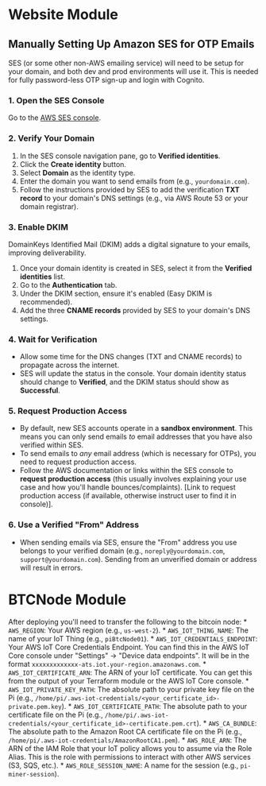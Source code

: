 # Website Module

## Manually Setting Up Amazon SES for OTP Emails

SES (or some other non-AWS emailing service) will need to be setup for your domain, and both dev and prod environments will use it. This is needed for fully password-less OTP sign-up and login with Cognito.

### 1. Open the SES Console

Go to the [AWS SES console](https://console.aws.amazon.com/ses/).

### 2. Verify Your Domain

1.  In the SES console navigation pane, go to **Verified identities**.
2.  Click the **Create identity** button.
3.  Select **Domain** as the identity type.
4.  Enter the domain you want to send emails from (e.g., `yourdomain.com`).
5.  Follow the instructions provided by SES to add the verification **TXT record** to your domain's DNS settings (e.g., via AWS Route 53 or your domain registrar).

### 3. Enable DKIM

DomainKeys Identified Mail (DKIM) adds a digital signature to your emails, improving deliverability.

1.  Once your domain identity is created in SES, select it from the **Verified identities** list.
2.  Go to the **Authentication** tab.
3.  Under the DKIM section, ensure it's enabled (Easy DKIM is recommended).
4.  Add the three **CNAME records** provided by SES to your domain's DNS settings.

### 4. Wait for Verification

*   Allow some time for the DNS changes (TXT and CNAME records) to propagate across the internet.
*   SES will update the status in the console. Your domain identity status should change to **Verified**, and the DKIM status should show as **Successful**.

### 5. Request Production Access

*   By default, new SES accounts operate in a **sandbox environment**. This means you can only send emails *to* email addresses that you have also verified within SES.
*   To send emails to *any* email address (which is necessary for OTPs), you need to request production access.
*   Follow the AWS documentation or links within the SES console to **request production access** (this usually involves explaining your use case and how you'll handle bounces/complaints). [Link to request production access (if available, otherwise instruct user to find it in console)].

### 6. Use a Verified "From" Address

*   When sending emails via SES, ensure the "From" address you use belongs to your verified domain (e.g., `noreply@yourdomain.com`, `support@yourdomain.com`). Sending from an unverified domain or address will result in errors.

# BTCNode Module

After deploying you'll need to transfer the following to the bitcoin node:
    *   `AWS_REGION`: Your AWS region (e.g., `us-west-2`).
    *   `AWS_IOT_THING_NAME`: The name of your IoT Thing (e.g., `piBtcNode01`).
    *   `AWS_IOT_CREDENTIALS_ENDPOINT`: Your AWS IoT Core Credentials Endpoint. You can find this in the AWS IoT Core console under "Settings" -> "Device data endpoints". It will be in the format `xxxxxxxxxxxxx-ats.iot.your-region.amazonaws.com`.
    *   `AWS_IOT_CERTIFICATE_ARN`: The ARN of your IoT certificate. You can get this from the output of your Terraform module or the AWS IoT Core console.
    *   `AWS_IOT_PRIVATE_KEY_PATH`: The absolute path to your private key file on the Pi (e.g., `/home/pi/.aws-iot-credentials/<your_certificate_id>-private.pem.key`).
    *   `AWS_IOT_CERTIFICATE_PATH`: The absolute path to your certificate file on the Pi (e.g., `/home/pi/.aws-iot-credentials/<your_certificate_id>-certificate.pem.crt`).
    *   `AWS_CA_BUNDLE`: The absolute path to the Amazon Root CA certificate file on the Pi (e.g., `/home/pi/.aws-iot-credentials/AmazonRootCA1.pem`).
    *   `AWS_ROLE_ARN`: The ARN of the IAM Role that your IoT policy allows you to assume via the Role Alias. This is the role with permissions to interact with other AWS services (S3, SQS, etc.).
    *   `AWS_ROLE_SESSION_NAME`: A name for the session (e.g., `pi-miner-session`).
    